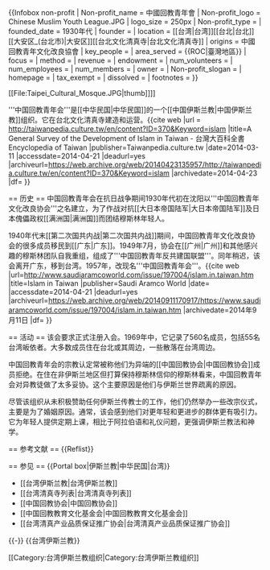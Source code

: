 {{Infobox non-profit
| Non-profit_name   = 中國回教青年會
| Non-profit_logo   = Chinese Muslim Youth League.JPG
| logo_size         = 250px
| Non-profit_type   = 
| founded_date      = 1930年代
| founder           = 
| location          = [[台湾|台湾]][[台北|台北]][[大安区_(台北市)|大安区]][[台北文化清真寺|台北文化清真寺]]
| origins           = 中國回教青年文化改良協會
| key_people        = 
| area_served       = {{ROC|臺灣地區}}
| focus             = 
| method            = 
| revenue           = 
| endowment         = 
| num_volunteers    = 
| num_employees     = 
| num_members       = 
| owner             = 
| Non-profit_slogan = 
| homepage          = 
| tax_exempt        = 
| dissolved         = 
| footnotes         = 
}}

[[File:Taipei_Cultural_Mosque.JPG|thumb]]]]

'''中国回教青年会'''是[[中华民国|中华民国]]的一个[[中国伊斯兰教|中国伊斯兰教]]组织。它在台北文化清真寺建造和运营。<ref name="culture1">{{cite web |url = http://taiwanpedia.culture.tw/en/content?ID=370&Keyword=islam |title=A General Survey of the Development of Islam in Taiwan - 台灣大百科全書 Encyclopedia of Taiwan |publisher=Taiwanpedia.culture.tw |date=2014-03-11 |accessdate=2014-04-21 |deadurl=yes |archiveurl=https://web.archive.org/web/20140423135957/http://taiwanpedia.culture.tw/en/content?ID=370&Keyword=islam |archivedate=2014-04-23 |df= }}</ref>

== 历史 ==
中国回教青年会在抗日战争期间1930年代初在沈阳以'''中国回教青年文化改良协会'''之名建立，为了作战对抗[[大日本帝国陆军|大日本帝国陆军]]及日本傀儡政权[[满洲国|满洲国]]而团结穆斯林年轻人。

1940年代末[[第二次国共内战|第二次国共内战]]期间，中国回教青年文化改良协会的很多成员移民到[[广东|广东]]。1949年7月，协会在[[广州|广州]]和其他感兴趣的穆斯林团队自我重组，组成了'''中国回教青年反共建国联盟'''。同年稍迟，该会离开广东，移到台湾。1957年，改现名'''中国回教青年会'''。<ref name="saudiaramcoworld1">{{cite web |url=http://www.saudiaramcoworld.com/issue/197004/islam.in.taiwan.htm |title=Islam in Taiwan |publisher=Saudi Aramco World |date= |accessdate=2014-04-21 |deadurl=yes |archiveurl=https://web.archive.org/web/20140911170917/https://www.saudiaramcoworld.com/issue/197004/islam.in.taiwan.htm |archivedate=2014年9月11日 |df= }}</ref>

== 活动 ==
该会要求正式注册入会。1969年中，它记录了560名成员，包括55名台湾皈依者。大多数成员住在台北或其周边，一些散落在台湾周边。<ref name="saudiaramcoworld1"/>

中国回教青年会的宗教认定常被称他们为异端的[[中国回教协会|中国回教协会]]成员拒绝。在住在非伊斯兰地区但打算保持穆斯林信仰的穆斯林看来，中国回教青年会对异教徒做了太多妥协。这个主要原因是他们与伊斯兰世界疏离的原因。<ref name="culture1"/>

尽管该组织从未积极赞助任何伊斯兰传教士的工作，他们仍然举办一些改宗仪式，主要是为了婚姻原因。<ref name="culture1"/>通常，该会感到他们对更年轻和更进步的群体更有吸引力。它为年轻人提供定期上课，相比于阿拉伯语和礼仪问题，更强调伊斯兰教法和神学。<ref name="saudiaramcoworld1" />

== 参考文献 ==
{{Reflist}}

== 参见 ==
{{Portal box|伊斯兰教|中华民国|台湾}}
* [[台湾伊斯兰教|台湾伊斯兰教]]
* [[台湾清真寺列表|台湾清真寺列表]]
* [[中国回教协会|中国回教协会]]
* [[中国回教教育文化基金会|中国回教教育文化基金会]]
* [[台湾清真产业品质保证推广协会|台湾清真产业品质保证推广协会]]

{{-}}
{{台湾伊斯兰教}}

[[Category:台湾伊斯兰教组织|Category:台湾伊斯兰教组织]]